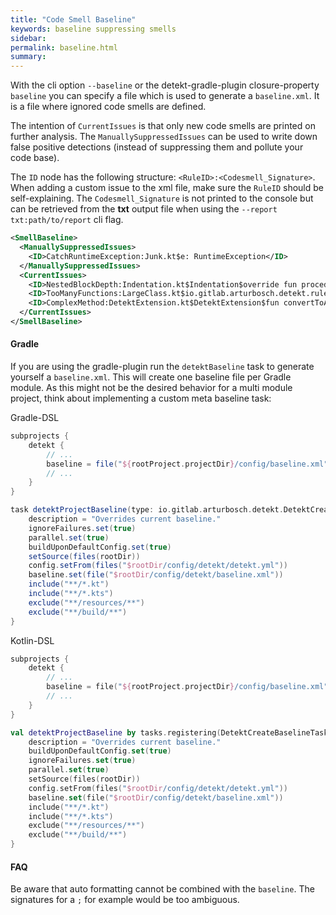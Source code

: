 ```yaml
---
title: "Code Smell Baseline"
keywords: baseline suppressing smells
sidebar: 
permalink: baseline.html
summary:
---
```


With the cli option `--baseline` or the detekt-gradle-plugin closure-property `baseline` you can specify a file which is used to generate a `baseline.xml`.
It is a file where ignored code smells are defined.

The intention of `CurrentIssues` is that only new code smells are printed on further analysis.
The `ManuallySuppressedIssues` can be used to write down false positive detections (instead of suppressing them and pollute your code base).

The `ID` node has the following structure: `<RuleID>:<Codesmell_Signature>`.  
When adding a custom issue to the xml file, make sure the `RuleID` should be self-explaining.
The `Codesmell_Signature` is not printed to the console but can be retrieved from the **txt** output file when using
the `--report txt:path/to/report` cli flag.

```xml
<SmellBaseline>
  <ManuallySuppressedIssues>
    <ID>CatchRuntimeException:Junk.kt$e: RuntimeException</ID>
  </ManuallySuppressedIssues>
  <CurrentIssues>
    <ID>NestedBlockDepth:Indentation.kt$Indentation$override fun procedure(node: ASTNode)</ID>
    <ID>TooManyFunctions:LargeClass.kt$io.gitlab.arturbosch.detekt.rules.complexity.LargeClass.kt</ID>
    <ID>ComplexMethod:DetektExtension.kt$DetektExtension$fun convertToArguments(): MutableList&lt;String&gt;</ID>
  </CurrentIssues>
</SmellBaseline>
```

#### Gradle

If you are using the gradle-plugin run the `detektBaseline` task to generate yourself a `baseline.xml`.
This will create one baseline file per Gradle module.
As this might not be the desired behavior for a multi module project, think about implementing
a custom meta baseline task:

Gradle-DSL

```groovy
subprojects {
    detekt {
        // ...
        baseline = file("${rootProject.projectDir}/config/baseline.xml")
        // ...
    }
}

task detektProjectBaseline(type: io.gitlab.arturbosch.detekt.DetektCreateBaselineTask) {
    description = "Overrides current baseline."
    ignoreFailures.set(true)
    parallel.set(true)
    buildUponDefaultConfig.set(true)
    setSource(files(rootDir))
    config.setFrom(files("$rootDir/config/detekt/detekt.yml"))
    baseline.set(file("$rootDir/config/detekt/baseline.xml"))
    include("**/*.kt")
    include("**/*.kts")
    exclude("**/resources/**")
    exclude("**/build/**")
}

```

Kotlin-DSL

```kotlin
subprojects {
    detekt {
        // ...
        baseline = file("${rootProject.projectDir}/config/baseline.xml")
        // ...
    }
}

val detektProjectBaseline by tasks.registering(DetektCreateBaselineTask::class) {
    description = "Overrides current baseline."
    buildUponDefaultConfig.set(true)
    ignoreFailures.set(true)
    parallel.set(true)
    setSource(files(rootDir))
    config.setFrom(files("$rootDir/config/detekt/detekt.yml"))
    baseline.set(file("$rootDir/config/detekt/baseline.xml"))
    include("**/*.kt")
    include("**/*.kts")
    exclude("**/resources/**")
    exclude("**/build/**")
}

```

#### FAQ

Be aware that auto formatting cannot be combined with the `baseline`.
The signatures for a `;` for example would be too ambiguous.
